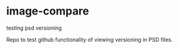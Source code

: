 # image-compare
testing psd versioning

Repo to test github functionality of viewing versioning in PSD files.
